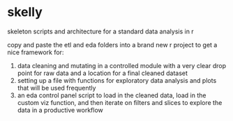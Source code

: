 # skelly
skeleton scripts and architecture for a standard data analysis in r

copy and paste the etl and eda folders into a brand new r project to get a nice framework for:
1. data cleaning and mutating in a controlled module with a very clear drop point for raw data and a location for a final cleaned dataset
2. setting up a file with functions for exploratory data analysis and plots that will be used frequently
3. an eda control panel script to load in the cleaned data, load in the custom viz function, and then iterate on filters and slices to explore the data in a productive workflow
